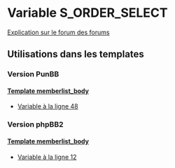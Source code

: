 # Variable S_ORDER_SELECT
[Explication sur le forum des forums](http://forum.forumactif.com/t294113-listing-des-variables#S_ORDER_SELECT)

## Utilisations dans les templates

### Version PunBB

#### [Template memberlist_body](punbb/memberlist_body.md)
* [Variable à la ligne 48](../punbb/memberlist_body.tpl#L48)

### Version phpBB2

#### [Template memberlist_body](subsilver/memberlist_body.md)
* [Variable à la ligne 12](../subsilver/memberlist_body.tpl#L12)
